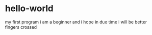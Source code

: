 # hello-world
my first program
i am a beginner and i hope in due time i will be better
fingers crossed
